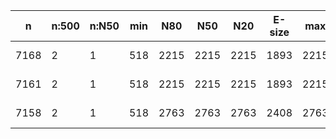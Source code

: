n     |n:500  |n:N50  |min  |N80   |N50   |N20   |E-size  |max   |sum   |name
---   |---    |---    |---  |---   |---   |---   |---     |---   |---   |---
7168  |2      |1      |518  |2215  |2215  |2215  |1893    |2215  |2733  |ne234-unitigs.fa
7161  |2      |1      |518  |2215  |2215  |2215  |1893    |2215  |2733  |ne234-contigs.fa
7158  |2      |1      |518  |2763  |2763  |2763  |2408    |2763  |3281  |ne234-scaffolds.fa
